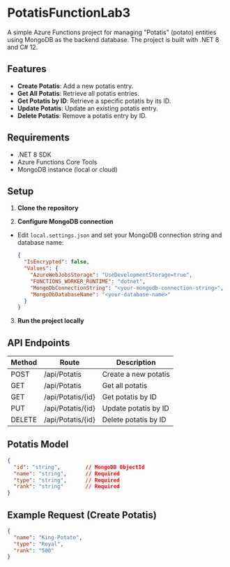 # PotatisFunctionLab3

A simple Azure Functions project for managing "Potatis" (potato) entities using MongoDB as the backend database. The project is built with .NET 8 and C# 12.

## Features

- **Create Potatis**: Add a new potatis entry.
- **Get All Potatis**: Retrieve all potatis entries.
- **Get Potatis by ID**: Retrieve a specific potatis by its ID.
- **Update Potatis**: Update an existing potatis entry.
- **Delete Potatis**: Remove a potatis entry by ID.

## Requirements

- .NET 8 SDK
- Azure Functions Core Tools
- MongoDB instance (local or cloud)

## Setup

1. **Clone the repository**


2. **Configure MongoDB connection**
- Edit `local.settings.json` and set your MongoDB connection string and database name:
  ```json
  {
    "IsEncrypted": false,
    "Values": {
      "AzureWebJobsStorage": "UseDevelopmentStorage=true",
      "FUNCTIONS_WORKER_RUNTIME": "dotnet",
      "MongoDbConnectionString": "<your-mongodb-connection-string>",
      "MongoDbDatabaseName": "<your-database-name>"
    }
  }
  ```

3. **Run the project locally**


## API Endpoints

| Method | Route                | Description                |
|--------|--------------------- |----------------------------|
| POST   | /api/Potatis         | Create a new potatis       |
| GET    | /api/Potatis         | Get all potatis            |
| GET    | /api/Potatis/{id}    | Get potatis by ID          |
| PUT    | /api/Potatis/{id}    | Update potatis by ID       |
| DELETE | /api/Potatis/{id}    | Delete potatis by ID       |

## Potatis Model
```json
{
  "id": "string",        // MongoDB ObjectId
  "name": "string",      // Required
  "type": "string",      // Required
  "rank": "string"       // Required
}
```

## Example Request (Create Potatis)
```json
{
  "name": "King-Potato",
  "type": "Royal",
  "rank": "500"
}
```
